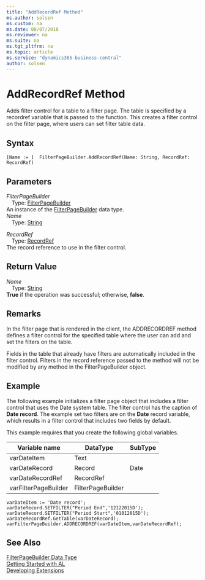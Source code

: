 ```yaml
---
title: "AddRecordRef Method"
ms.author: solsen
ms.custom: na
ms.date: 08/07/2018
ms.reviewer: na
ms.suite: na
ms.tgt_pltfrm: na
ms.topic: article
ms.service: "dynamics365-business-central"
author: solsen
---
```

[//]: # (START>DO_NOT_EDIT)
[//]: # (IMPORTANT:Do not edit any of the content between here and the END>DO_NOT_EDIT.)
[//]: # (Any modifications should be made in the .resx files in the ModernDev repo.)
# AddRecordRef Method
Adds filter control for a table to a filter page. The table is specified by a recordref variable that is passed to the function. This creates a filter control on the filter page, where users can set filter table data.

## Syntax
```
[Name := ]  FilterPageBuilder.AddRecordRef(Name: String, RecordRef: RecordRef)
```
## Parameters
*FilterPageBuilder*  
&emsp;Type: [FilterPageBuilder](filterpagebuilder-data-type.md)  
An instance of the [FilterPageBuilder](filterpagebuilder-data-type.md) data type.  
*Name*  
&emsp;Type: [String](string-data-type.md)  
  
*RecordRef*  
&emsp;Type: [RecordRef](recordref-data-type.md)  
The record reference to use in the filter control.  


## Return Value
*Name*  
&emsp;Type: [String](string-data-type.md)  
**True** if the operation was successful; otherwise, **false**.  
  


[//]: # (IMPORTANT: END>DO_NOT_EDIT)

## Remarks  
 In the filter page that is rendered in the client, the ADDRECORDREF method defines a filter control for the specified table where the user can add and set the filters on the table.  
  
 Fields in the table that already have filters are automatically included in the filter control. Filters in the record reference passed to the method will not be modified by any method in the FilterPageBuilder object.  
  
## Example  
 The following example initializes a filter page object that includes a filter control that uses the Date system table. The filter control has the caption of **Date record**. The example set two filters are on the **Date** record variable, which results in a filter control that includes two fields by default.  
  
 This example requires that you create the following global variables.  
  
|Variable name|DataType|SubType|  
|-------------------|--------------|-------------|  
|varDateItem|Text||  
|varDateRecord|Record|Date|  
|varDateRecordRef|RecordRef||  
|varFilterPageBuilder|FilterPageBuilder||  
  
```  
varDateItem := 'Date record';  
varDateRecord.SETFILTER("Period End",'12122015D');  
varDateRecord.SETFILTER("Period Start",'01012015D');  
varDateRecordRef.GetTable(varDateRecord);  
varFilterPageBuilder.ADDRECORDREF(varDateItem,varDateRecordRef);  
```  
  

## See Also
[FilterPageBuilder Data Type](filterpagebuilder-data-type.md)  
[Getting Started with AL](../devenv-get-started.md)  
[Developing Extensions](../devenv-dev-overview.md)